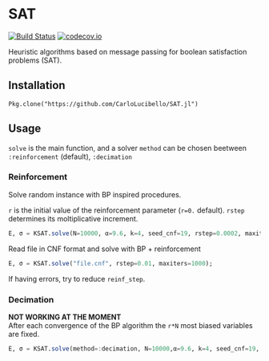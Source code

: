 # SAT

[![Build Status](https://travis-ci.org/CarloLucibello/SAT.jl.svg?branch=master)](https://travis-ci.org/CarloLucibello/SAT.jl)
[![codecov.io](http://codecov.io/github/CarloLucibello/SAT.jl/coverage.svg?branch=master)](http://codecov.io/github/CarloLucibello/SAT.jl?branch=master)

Heuristic algorithms based on message passing for boolean satisfaction problems (SAT).
## Installation
```
Pkg.clone("https://github.com/CarloLucibello/SAT.jl")
```
## Usage
`solve` is the main function, and a solver `method` can be chosen
beetween `:reinforcement` (default),  `:decimation`

### Reinforcement
Solve random instance with BP inspired procedures.

`r` is the initial value of the reinforcement parameter (`r=0.` default).
`rstep` determines its moltiplicative increment.
```julia
E, σ = KSAT.solve(N=10000, α=9.6, k=4, seed_cnf=19, rstep=0.0002, maxiters=1000);
```

Read file in CNF format and solve with BP + reinforcement
```julia
E, σ = KSAT.solve("file.cnf", rstep=0.01, maxiters=1000);
```

If having errors, try to reduce `reinf_step`.

### Decimation
**NOT WORKING AT THE MOMENT**  
After each convergence of the BP algorithm the `r*N` most biased variables are fixed.
```julia
E, σ = KSAT.solve(method=:decimation, N=10000,α=9.6, k=4, seed_cnf=19, r=0.02, maxiters=1000);
